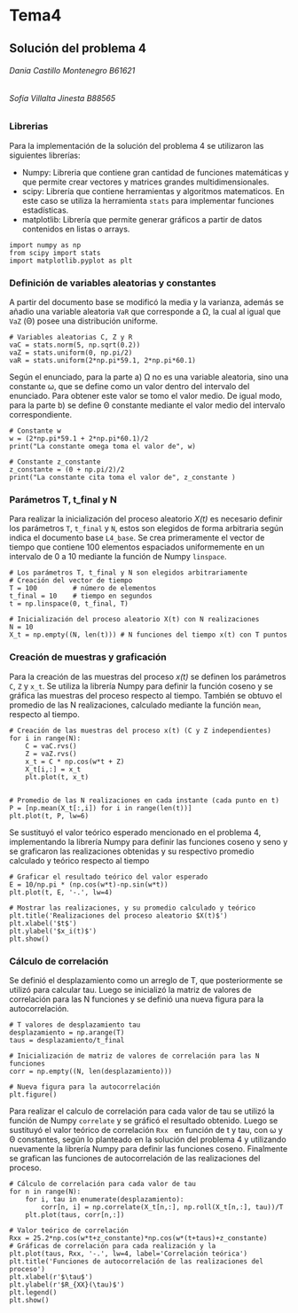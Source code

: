 # Tema4
## Solución del problema 4
###### Dania Castillo Montenegro B61621
###### Sofía Villalta Jinesta B88565

### Librerias
Para la implementación de la solución del problema 4 se utilizaron las siguientes librerías:
- Numpy: Libreria que contiene gran cantidad de funciones matemáticas y que permite crear vectores y matrices grandes multidimensionales.
- scipy: Librería que contiene herramientas y algoritmos matematicos. En este caso se utiliza la herramienta ```stats``` para implementar funciones estadísticas.
- matplotlib: Librería que permite generar gráficos a partir de datos contenidos en listas o arrays.

```
import numpy as np
from scipy import stats
import matplotlib.pyplot as plt
```
### Definición de variables aleatorias y constantes
A partir del documento base se modificó la media y la varianza, además se añadio una variable aleatoria ```VaR``` que corresponde a Ω, la cual al igual que ```VaZ``` (Θ) posee una distribución uniforme. 

```
# Variables aleatorias C, Z y R
vaC = stats.norm(5, np.sqrt(0.2))
vaZ = stats.uniform(0, np.pi/2)
vaR = stats.uniform(2*np.pi*59.1, 2*np.pi*60.1)
```
Según el enunciado, para la parte a) Ω no es una variable aleatoria, sino una constante ω, que se define como un valor dentro del intervalo del enunciado. Para obtener este valor se tomo el valor medio. De igual modo, para la parte b) se define Θ constante mediante el valor medio del intervalo correspondiente.

```
# Constante w
w = (2*np.pi*59.1 + 2*np.pi*60.1)/2
print("La constante omega toma el valor de", w)

# Constante z_constante 
z_constante = (0 + np.pi/2)/2
print("La constante cita toma el valor de", z_constante )
```
### Parámetros T, t_final y N 
Para realizar la inicialización del proceso aleatorio *X(t)* es necesario definir los parámetros ```T```, ```t_final``` y ```N```, estos son elegidos de forma arbitraria según indica el documento base ```L4_base```. Se crea primeramente el vector de tiempo que contiene 100 elementos espaciados uniformemente en un intervalo de 0 a 10 mediante la función de Numpy ```linspace```. 

```
# Los parámetros T, t_final y N son elegidos arbitrariamente
# Creación del vector de tiempo
T = 100			# número de elementos
t_final = 10	# tiempo en segundos
t = np.linspace(0, t_final, T)

# Inicialización del proceso aleatorio X(t) con N realizaciones
N = 10
X_t = np.empty((N, len(t)))	# N funciones del tiempo x(t) con T puntos
```
### Creación de muestras y graficación
Para la creación de las muestras del proceso *x(t)* se definen los parámetros ```C```, ```Z``` y ```x_t```. Se utiliza la librería Numpy para definir la función coseno y se gráfica las muestras del proceso respecto al tiempo. También se obtuvo el promedio de las N realizaciones, calculado mediante la función ```mean```, respecto al tiempo.

```
# Creación de las muestras del proceso x(t) (C y Z independientes)
for i in range(N):
	C = vaC.rvs()
	Z = vaZ.rvs()
	x_t = C * np.cos(w*t + Z)
	X_t[i,:] = x_t
	plt.plot(t, x_t)
  
  
# Promedio de las N realizaciones en cada instante (cada punto en t)
P = [np.mean(X_t[:,i]) for i in range(len(t))]
plt.plot(t, P, lw=6)
```
Se sustituyó el valor teórico esperado mencionado en el problema 4, implementando la librería Numpy para definir las funciones coseno y seno y se graficaron las realizaciones obtenidas y su respectivo promedio calculado y teórico respecto al tiempo

```
# Graficar el resultado teórico del valor esperado
E = 10/np.pi * (np.cos(w*t)-np.sin(w*t))
plt.plot(t, E, '-.', lw=4)

# Mostrar las realizaciones, y su promedio calculado y teórico
plt.title('Realizaciones del proceso aleatorio $X(t)$')
plt.xlabel('$t$')
plt.ylabel('$x_i(t)$')
plt.show()
```
### Cálculo de correlación
Se definió el desplazamiento como un arreglo de T, que posteriormente se utilizó para calcular tau. Luego se inicializó la matriz de valores de correlación para las N funciones y se definió una nueva figura para la autocorrelación.
```
# T valores de desplazamiento tau
desplazamiento = np.arange(T)
taus = desplazamiento/t_final

# Inicialización de matriz de valores de correlación para las N funciones
corr = np.empty((N, len(desplazamiento)))

# Nueva figura para la autocorrelación
plt.figure()
```
Para realizar el calculo de correlación para cada valor de tau se utilizó la función de Numpy ```correlate``` y se gráficó el resultado obtenido. Luego se sustituyó el valor teórico de correlación ```Rxx ``` en función de t y tau, con  ω y Θ constantes, según lo planteado en la solución del problema 4 y utilizando nuevamente la librería Numpy para definir las funciones coseno. Finalmente se grafican las funciones de autocorrelación de las realizaciones del proceso.
```
# Cálculo de correlación para cada valor de tau
for n in range(N):
	for i, tau in enumerate(desplazamiento):
		corr[n, i] = np.correlate(X_t[n,:], np.roll(X_t[n,:], tau))/T
	plt.plot(taus, corr[n,:])

# Valor teórico de correlación
Rxx = 25.2*np.cos(w*t+z_constante)*np.cos(w*(t+taus)+z_constante)
# Gráficas de correlación para cada realización y la
plt.plot(taus, Rxx, '-.', lw=4, label='Correlación teórica')
plt.title('Funciones de autocorrelación de las realizaciones del proceso')
plt.xlabel(r'$\tau$')
plt.ylabel(r'$R_{XX}(\tau)$')
plt.legend()
plt.show()
```